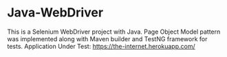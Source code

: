 ﻿# Java-WebDriver
This is a Selenium WebDriver project with Java.
Page Object Model pattern was implemented along with Maven builder and TestNG framework for tests.
Application Under Test: https://the-internet.herokuapp.com/
